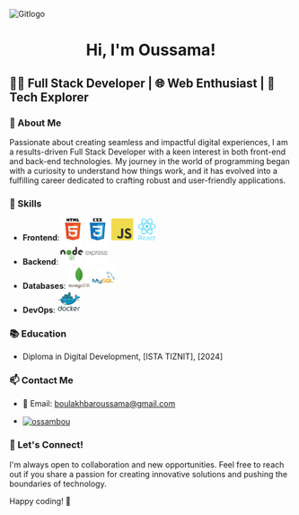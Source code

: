 ![Gitlogo](https://github.com/Oussama1975/Oussama1975/assets/148590763/dadbb2a7-007e-4ad3-bae3-8c2eec5e9c93)
<h1 align="center" >Hi, I'm Oussama!</h1>

## 👨‍💻 Full Stack Developer | 🌐 Web Enthusiast | 🚀 Tech Explorer

### 📌 About Me
Passionate about creating seamless and impactful digital experiences, I am a results-driven Full Stack Developer with a keen interest in both front-end and back-end technologies. My journey in the world of programming began with a curiosity to understand how things work, and it has evolved into a fulfilling career dedicated to crafting robust and user-friendly applications.

### 🚀 Skills
- **Frontend**: <img src="https://raw.githubusercontent.com/devicons/devicon/master/icons/html5/html5-original-wordmark.svg" alt="html5" width="40" height="40"/> <img src="https://raw.githubusercontent.com/devicons/devicon/master/icons/css3/css3-original-wordmark.svg" alt="css3" width="40" height="40"/> <img src="https://raw.githubusercontent.com/devicons/devicon/master/icons/javascript/javascript-original.svg" alt="javascript" width="40" height="40"/> <img src="https://raw.githubusercontent.com/devicons/devicon/master/icons/react/react-original-wordmark.svg" alt="react" width="40" height="40"/>
- **Backend**: <img src="https://raw.githubusercontent.com/devicons/devicon/master/icons/nodejs/nodejs-original-wordmark.svg" alt="nodejs" width="40" height="40"/> <img src="https://raw.githubusercontent.com/devicons/devicon/master/icons/express/express-original-wordmark.svg" alt="express" width="40" height="40"/>
- **Databases**: <img src="https://raw.githubusercontent.com/devicons/devicon/master/icons/mongodb/mongodb-original-wordmark.svg" alt="mongodb" width="40" height="40"/> <img src="https://raw.githubusercontent.com/devicons/devicon/master/icons/mysql/mysql-original-wordmark.svg" alt="mysql" width="40" height="40"/>
- **DevOps**: <img src="https://raw.githubusercontent.com/devicons/devicon/master/icons/docker/docker-original-wordmark.svg" alt="docker" width="40" height="40"/>

### 📚 Education
- Diploma in Digital Development, [ISTA TIZNIT], [2024]

### 📫 Contact Me
- 📧 Email: boulakhbaroussama@gmail.com
<!-- - ✖️ Twitter: [Oussama 1975](https://twitter.com/OssamBou)-->
- <a href="https://twitter.com/ossambou" target="blank"><img align="center" src="https://raw.githubusercontent.com/rahuldkjain/github-profile-readme-generator/master/src/images/icons/Social/twitter.svg" alt="ossambou" height="30" width="40" /></a>



### 🤝 Let's Connect!
I'm always open to collaboration and new opportunities. Feel free to reach out if you share a passion for creating innovative solutions and pushing the boundaries of technology.

Happy coding! 🚀

